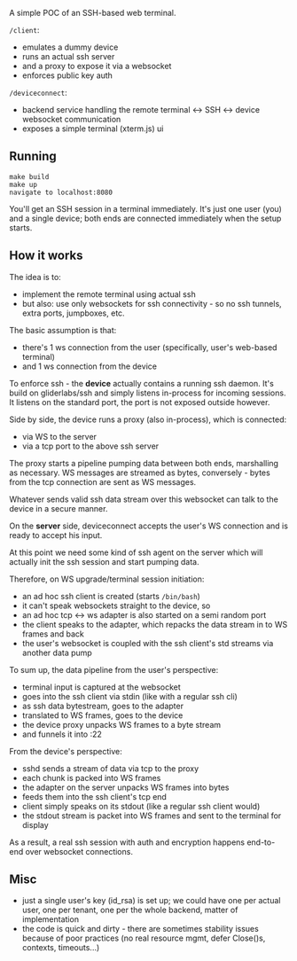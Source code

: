 A simple POC of an SSH-based web terminal.

`/client`:
- emulates a dummy device
- runs an actual ssh server
- and a proxy to expose it via a websocket
- enforces public key auth

`/deviceconnect`:
- backend service handling the remote terminal <-> SSH <-> device websocket communication
- exposes a simple terminal (xterm.js) ui

## Running
```
make build
make up
navigate to localhost:8080
```
You'll get an SSH session in a terminal immediately.
It's just one user (you) and a single device; both ends are connected immediately when the setup starts.

## How it works
The idea is to:
- implement the remote terminal using actual ssh
- but also: use only websockets for ssh connectivity - so no ssh tunnels, extra ports, jumpboxes, etc.

The basic assumption is that:
- there's 1 ws connection from the user (specifically, user's web-based terminal)
- and 1 ws connection from the device

To enforce ssh - the **device** actually contains a running ssh daemon. 
It's build on gliderlabs/ssh and simply listens in-process for incoming sessions. 
It listens on the standard port, the port is not exposed outside however.

Side by side, the device runs a proxy (also in-process), which is connected:
- via WS to the server
- via a tcp port to the above ssh server

The proxy starts a pipeline pumping data between both ends, marshalling as necessary. WS messages are streamed as bytes, conversely - bytes from the tcp connection are sent as WS messages.

Whatever sends valid ssh data stream over this websocket can talk to the device in a secure manner.

On the **server** side, deviceconnect accepts the user's WS connection and is ready to accept his input.

At this point we need some kind of ssh agent on the server which will actually init the ssh session and start pumping data.

Therefore, on WS upgrade/terminal session initiation:
- an ad hoc ssh client is created (starts `/bin/bash`)
- it can't speak websockets straight to the device, so
- an ad hoc tcp <-> ws adapter is also started on a semi random port
- the client speaks to the adapter, which repacks the data stream in to WS frames and back 
- the user's websocket is coupled with the ssh client's std streams via another data pump

To sum up, the data pipeline from the user's perspective:
- terminal input is captured at the websocket
- goes into the ssh client via stdin (like with a regular ssh cli)
- as ssh data bytestream, goes to the adapter
- translated to WS frames, goes to the device
- the device proxy unpacks WS frames to a byte stream
- and funnels it into :22

From the device's perspective:
- sshd sends a stream of data via tcp to the proxy
- each chunk is packed into WS frames
- the adapter on the server unpacks WS frames into bytes
- feeds them into the ssh client's tcp end
- client simply speaks on its stdout (like a regular ssh client would)
- the stdout stream is packet into WS frames and sent to the terminal for display

As a result, a real ssh session with auth and encryption happens end-to-end over websocket connections.

## Misc
- just a single user's key (id_rsa) is set up; we could have one per actual user, one per tenant, one per the whole backend, matter of implementation
- the code is quick and dirty - there are sometimes stability issues because of poor practices (no real resource mgmt, defer Close()s, contexts, timeouts...) 
